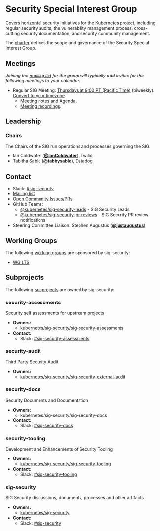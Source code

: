 <!---
This is an autogenerated file!

Please do not edit this file directly, but instead make changes to the
sigs.yaml file in the project root.

To understand how this file is generated, see https://git.k8s.io/community/generator/README.md
--->
# Security Special Interest Group

Covers horizontal security initiatives for the Kubernetes project, including regular security audits, the vulnerability management process, cross-cutting security documentation, and security community management.

The [charter](charter.md) defines the scope and governance of the Security Special Interest Group.

## Meetings
*Joining the [mailing list](https://groups.google.com/forum/#!forum/kubernetes-sig-security) for the group will typically add invites for the following meetings to your calendar.*
* Regular SIG Meeting: [Thursdays at 9:00 PT (Pacific Time)](https://zoom.us/j/9934z1184192?pwd=L25Tc0ZOL3FqU09KNERlTU12dFhTQT09) (biweekly). [Convert to your timezone](http://www.thetimezoneconverter.com/?t=9:00&tz=PT%20%28Pacific%20Time%29).
  * [Meeting notes and Agenda](https://docs.google.com/document/d/1GgmmNYN88IZ2v2NBiO3gdU8Riomm0upge_XNVxEYXp0/edit?usp=sharing).
  * [Meeting recordings](https://www.youtube.com/playlist?list=PL69nYSiGNLP1mXOLAc9ti0oX8s_ookQCi).

## Leadership

### Chairs
The Chairs of the SIG run operations and processes governing the SIG.

* Ian Coldwater (**[@IanColdwater](https://github.com/IanColdwater)**), Twilio
* Tabitha Sable (**[@tabbysable](https://github.com/tabbysable)**), Datadog

## Contact
- Slack: [#sig-security](https://kubernetes.slack.com/messages/sig-security)
- [Mailing list](https://groups.google.com/forum/#!forum/kubernetes-sig-security)
- [Open Community Issues/PRs](https://github.com/kubernetes/community/labels/sig%2Fsecurity)
- GitHub Teams:
    - [@kubernetes/sig-security-leads](https://github.com/orgs/kubernetes/teams/sig-security-leads) - SIG Security Leads
    - [@kubernetes/sig-security-pr-reviews](https://github.com/orgs/kubernetes/teams/sig-security-pr-reviews) - SIG Security PR review notifications
- Steering Committee Liaison: Stephen Augustus (**[@justaugustus](https://github.com/justaugustus)**)

## Working Groups

The following [working groups][working-group-definition] are sponsored by sig-security:
* [WG LTS](/wg-lts)


## Subprojects

The following [subprojects][subproject-definition] are owned by sig-security:
### security-assessments
Security self assessments for upstream projects
- **Owners:**
  - [kubernetes/sig-security/sig-security-assessments](https://github.com/kubernetes/sig-security/blob/main/sig-security-assessments/OWNERS)
- **Contact:**
  - Slack: [#sig-security-assessments](https://kubernetes.slack.com/messages/sig-security-assessments)
### security-audit
Third Party Security Audit
- **Owners:**
  - [kubernetes/sig-security/sig-security-external-audit](https://github.com/kubernetes/sig-security/blob/main/sig-security-external-audit/OWNERS)
### security-docs
Security Documents and Documentation
- **Owners:**
  - [kubernetes/sig-security/sig-security-docs](https://github.com/kubernetes/sig-security/blob/main/sig-security-docs/OWNERS)
- **Contact:**
  - Slack: [#sig-security-docs](https://kubernetes.slack.com/messages/sig-security-docs)
### security-tooling
Development and Enhancements of Security Tooling
- **Owners:**
  - [kubernetes/sig-security/sig-security-tooling](https://github.com/kubernetes/sig-security/blob/main/sig-security-tooling/OWNERS)
- **Contact:**
  - Slack: [#sig-security-tooling](https://kubernetes.slack.com/messages/sig-security-tooling)
### sig-security
SIG Security discussions, documents, processes and other artifacts
- **Owners:**
  - [kubernetes/sig-security](https://github.com/kubernetes/sig-security/blob/master/OWNERS)
- **Contact:**
  - Slack: [#sig-security](https://kubernetes.slack.com/messages/sig-security)

[subproject-definition]: https://github.com/kubernetes/community/blob/master/governance.md#subprojects
[working-group-definition]: https://github.com/kubernetes/community/blob/master/governance.md#working-groups
<!-- BEGIN CUSTOM CONTENT -->

<!-- END CUSTOM CONTENT -->
